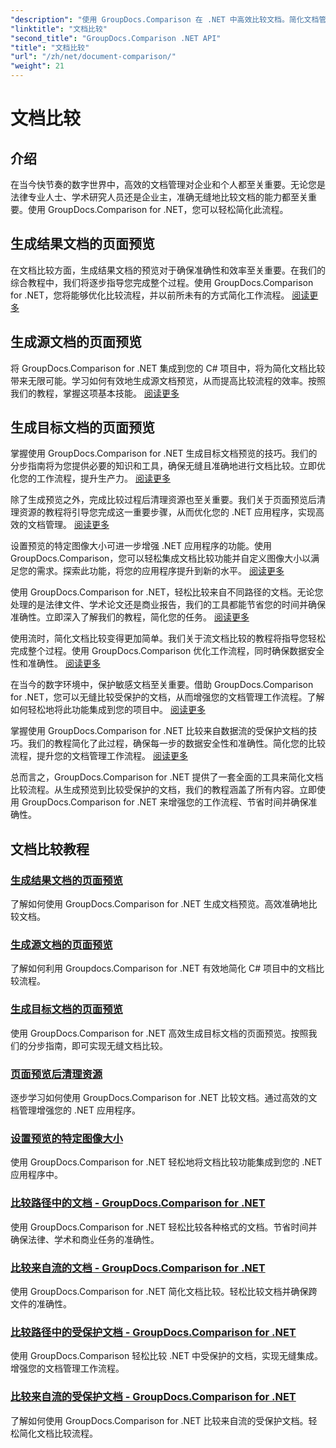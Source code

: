 ```yaml
---
"description": "使用 GroupDocs.Comparison 在 .NET 中高效比较文档。简化文档管理，增强工作流程，并确保准确性。了解更多！"
"linktitle": "文档比较"
"second_title": "GroupDocs.Comparison .NET API"
"title": "文档比较"
"url": "/zh/net/document-comparison/"
"weight": 21
---
```


# 文档比较

## 介绍

在当今快节奏的数字世界中，高效的文档管理对企业和个人都至关重要。无论您是法律专业人士、学术研究人员还是企业主，准确无缝地比较文档的能力都至关重要。使用 GroupDocs.Comparison for .NET，您可以轻松简化此流程。

## 生成结果文档的页面预览

在文档比较方面，生成结果文档的预览对于确保准确性和效率至关重要。在我们的综合教程中，我们将逐步指导您完成整个过程。使用 GroupDocs.Comparison for .NET，您将能够优化比较流程，并以前所未有的方式简化工作流程。 [阅读更多](./generate-page-previews-resultant-document/)

## 生成源文档的页面预览

将 GroupDocs.Comparison for .NET 集成到您的 C# 项目中，将为简化文档比较带来无限可能。学习如何有效地生成源文档预览，从而提高比较流程的效率。按照我们的教程，掌握这项基本技能。 [阅读更多](./generate-page-previews-source-document/)

## 生成目标文档的页面预览

掌握使用 GroupDocs.Comparison for .NET 生成目标文档预览的技巧。我们的分步指南将为您提供必要的知识和工具，确保无缝且准确地进行文档比较。立即优化您的工作流程，提升生产力。 [阅读更多](./generate-page-previews-target-document/)

除了生成预览之外，完成比较过程后清理资源也至关重要。我们关于页面预览后清理资源的教程将引导您完成这一重要步骤，从而优化您的 .NET 应用程序，实现高效的文档管理。 [阅读更多](./clean-resources-after-page-previews/)

设置预览的特定图像大小可进一步增强 .NET 应用程序的功能。使用 GroupDocs.Comparison，您可以轻松集成文档比较功能并自定义图像大小以满足您的需求。探索此功能，将您的应用程序提升到新的水平。 [阅读更多](./set-specific-image-sizes-for-previews/)

使用 GroupDocs.Comparison for .NET，轻松比较来自不同路径的文档。无论您处理的是法律文件、学术论文还是商业报告，我们的工具都能节省您的时间并确保准确性。立即深入了解我们的教程，简化您的任务。 [阅读更多](./compare-documents-from-path/)

使用流时，简化文档比较变得更加简单。我们关于流文档比较的教程将指导您轻松完成整个过程。使用 GroupDocs.Comparison 优化工作流程，同时确保数据安全性和准确性。 [阅读更多](./compare-documents-from-stream/)

在当今的数字环境中，保护敏感文档至关重要。借助 GroupDocs.Comparison for .NET，您可以无缝比较受保护的文档，从而增强您的文档管理工作流程。了解如何轻松地将此功能集成到您的项目中。 [阅读更多](./compare-protected-documents-from-path/)

掌握使用 GroupDocs.Comparison for .NET 比较来自数据流的受保护文档的技巧。我们的教程简化了此过程，确保每一步的数据安全性和准确性。简化您的比较流程，提升您的文档管理工作流程。 [阅读更多](./compare-protected-documents-from-stream/)

总而言之，GroupDocs.Comparison for .NET 提供了一套全面的工具来简化文档比较流程。从生成预览到比较受保护的文档，我们的教程涵盖了所有内容。立即使用 GroupDocs.Comparison for .NET 来增强您的工作流程、节省时间并确保准确性。
## 文档比较教程
### [生成结果文档的页面预览](./generate-page-previews-resultant-document/)
了解如何使用 GroupDocs.Comparison for .NET 生成文档预览。高效准确地比较文档。
### [生成源文档的页面预览](./generate-page-previews-source-document/)
了解如何利用 Groupdocs.Comparison for .NET 有效地简化 C# 项目中的文档比较流程。
### [生成目标文档的页面预览](./generate-page-previews-target-document/)
使用 GroupDocs.Comparison for .NET 高效生成目标文档的页面预览。按照我们的分步指南，即可实现无缝文档比较。
### [页面预览后清理资源](./clean-resources-after-page-previews/)
逐步学习如何使用 GroupDocs.Comparison for .NET 比较文档。通过高效的文档管理增强您的 .NET 应用程序。
### [设置预览的特定图像大小](./set-specific-image-sizes-for-previews/)
使用 GroupDocs.Comparison for .NET 轻松地将文档比较功能集成到您的 .NET 应用程序中。
### [比较路径中的文档 - GroupDocs.Comparison for .NET](./compare-documents-from-path/)
使用 GroupDocs.Comparison for .NET 轻松比较各种格式的文档。节省时间并确保法律、学术和商业任务的准确性。
### [比较来自流的文档 - GroupDocs.Comparison for .NET](./compare-documents-from-stream/)
使用 GroupDocs.Comparison for .NET 简化文档比较。轻松比较文档并确保跨文件的准确性。
### [比较路径中的受保护文档 - GroupDocs.Comparison for .NET](./compare-protected-documents-from-path/)
使用 GroupDocs.Comparison 轻松比较 .NET 中受保护的文档，实现无缝集成。增强您的文档管理工作流程。
### [比较来自流的受保护文档 - GroupDocs.Comparison for .NET](./compare-protected-documents-from-stream/)
了解如何使用 GroupDocs.Comparison for .NET 比较来自流的受保护文档。轻松简化文档比较流程。